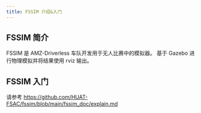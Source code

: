 ```yaml
---
title: FSSIM 介绍&入门
---
```


## FSSIM 简介

FSSIM 是 AMZ-Driverless 车队开发用于无人比赛中的模拟器。
基于 Gazebo 进行物理模拟并将结果使用 rviz 输出。

## FSSIM 入门

请参考 <https://github.com/HUAT-FSAC/fssim/blob/main/fssim_doc/explain.md>